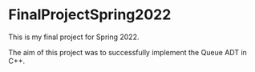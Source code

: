 # FinalProjectSpring2022
This is my final project for Spring 2022.

The aim of this project was to successfully implement the Queue ADT in C++.
